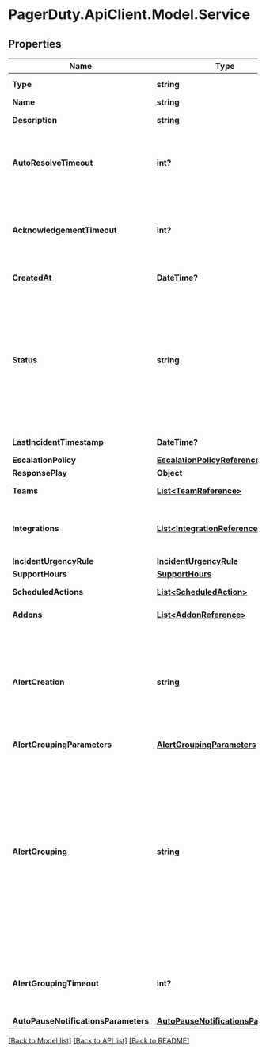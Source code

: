 # PagerDuty.ApiClient.Model.Service
## Properties

Name | Type | Description | Notes
------------ | ------------- | ------------- | -------------
**Type** | **string** | The type of object being created. | [default to TypeEnum.Service]
**Name** | **string** | The name of the service. | [optional] 
**Description** | **string** | The user-provided description of the service. | [optional] 
**AutoResolveTimeout** | **int?** | Time in seconds that an incident is automatically resolved if left open for that long. Value is &#x60;null&#x60; if the feature is disabled. Value must not be negative. Setting this field to &#x60;0&#x60;, &#x60;null&#x60; (or unset in POST request) will disable the feature. | [optional] [default to 14400]
**AcknowledgementTimeout** | **int?** | Time in seconds that an incident changes to the Triggered State after being Acknowledged. Value is &#x60;null&#x60; if the feature is disabled. Value must not be negative. Setting this field to &#x60;0&#x60;, &#x60;null&#x60; (or unset in POST request) will disable the feature. | [optional] [default to 1800]
**CreatedAt** | **DateTime?** | The date/time when this service was created | [optional] 
**Status** | **string** | The current state of the Service. Valid statuses are:   - &#x60;active&#x60;: The service is enabled and has no open incidents. This is the only status a service can be created with. - &#x60;warning&#x60;: The service is enabled and has one or more acknowledged incidents. - &#x60;critical&#x60;: The service is enabled and has one or more triggered incidents. - &#x60;maintenance&#x60;: The service is under maintenance, no new incidents will be triggered during maintenance mode. - &#x60;disabled&#x60;: The service is disabled and will not have any new triggered incidents.  | [optional] [default to StatusEnum.Active]
**LastIncidentTimestamp** | **DateTime?** | The date/time when the most recent incident was created for this service. | [optional] 
**EscalationPolicy** | [**EscalationPolicyReference**](EscalationPolicyReference.md) |  | 
**ResponsePlay** | **Object** |  | [optional] 
**Teams** | [**List&lt;TeamReference&gt;**](TeamReference.md) | The set of teams associated with this service. | [optional] 
**Integrations** | [**List&lt;IntegrationReference&gt;**](IntegrationReference.md) | An array containing Integration objects that belong to this service. If &#x60;integrations&#x60; is passed as an argument, these are full objects - otherwise, these are references. | [optional] 
**IncidentUrgencyRule** | [**IncidentUrgencyRule**](IncidentUrgencyRule.md) |  | [optional] 
**SupportHours** | [**SupportHours**](SupportHours.md) |  | [optional] 
**ScheduledActions** | [**List&lt;ScheduledAction&gt;**](ScheduledAction.md) | An array containing scheduled actions for the service. | [optional] 
**Addons** | [**List&lt;AddonReference&gt;**](AddonReference.md) | The array of Add-ons associated with this service. | [optional] 
**AlertCreation** | **string** | Whether a service creates only incidents, or both alerts and incidents. A service must create alerts in order to enable incident merging. * \&quot;create_incidents\&quot; - The service will create one incident and zero alerts for each incoming event. * \&quot;create_alerts_and_incidents\&quot; - The service will create one incident and one associated alert for each incoming event.  | [optional] 
**AlertGroupingParameters** | [**AlertGroupingParameters**](AlertGroupingParameters.md) |  | [optional] 
**AlertGrouping** | **string** | Defines how alerts on this service will be automatically grouped into incidents. Note that the alert grouping features are available only on certain plans. There are three available options: * null - No alert grouping on the service. Each alert will create a separate incident; * \&quot;time\&quot; - All alerts within a specified duration will be grouped into the same incident. This duration is set in the &#x60;alert_grouping_timeout&#x60; setting (described below). Available on Standard, Enterprise, and Event Intelligence plans; * \&quot;intelligent\&quot; - Alerts will be intelligently grouped based on a machine learning model that looks at the alert summary, timing, and the history of grouped alerts. Available on Enterprise and Event Intelligence plans  | [optional] 
**AlertGroupingTimeout** | **int?** | The duration in minutes within which to automatically group incoming alerts. This setting applies only when &#x60;alert_grouping&#x60; is set to &#x60;time&#x60;. To continue grouping alerts until the Incident is resolved, set this value to &#x60;0&#x60;.  | [optional] 
**AutoPauseNotificationsParameters** | [**AutoPauseNotificationsParameters**](AutoPauseNotificationsParameters.md) |  | [optional] 

[[Back to Model list]](../README.md#documentation-for-models) [[Back to API list]](../README.md#documentation-for-api-endpoints) [[Back to README]](../README.md)

